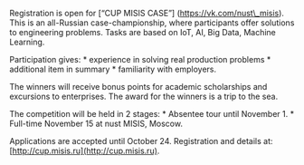Registration is open for \[“CUP MISIS CASE”\] (https://vk.com/nust\_misis). This is an all-Russian case-championship, where participants offer solutions to engineering problems. Tasks are based on IoT, AI, Big Data, Machine Learning.

Participation gives: \* experience in solving real production problems \* additional item in summary \* familiarity with employers.

The winners will receive bonus points for academic scholarships and excursions to enterprises. The award for the winners is a trip to the sea.

The competition will be held in 2 stages: \* Absentee tour until November 1. \* Full-time November 15 at nust MISIS, Moscow.

Applications are accepted until October 24. Registration and details at: [http://cup.misis.ru](http://cup.misis.ru).